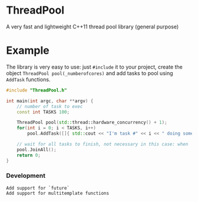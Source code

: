 # ThreadPool
A very fast and lightweight C++11 thread pool library (general purpose)

# Example
The library is very easy to use: just `#include` it to your project, create the object `ThreadPool pool(_numberofcores)` and add tasks to pool using `AddTask` functions.

```c++
#include "ThreadPool.h"

int main(int argc, char **argv) {
	// number of task to exec
	const int TASKS 100;

	ThreadPool pool(std::thread::hardware_concurrency() + 1);
	for(int i = 0; i < TASKS, i++)
		pool.AddTask([]{ std::cout << "I'm task #" << i << " doing some stuff" << std::endl; });

	// wait for all tasks to finish, not necessary in this case: when `pool` goes out of scope it will automatically call `JoinAll`.
	pool.JoinAll();
	return 0;
}
```

### Development

	Add support for `future`
	Add support for multitemplate functions
